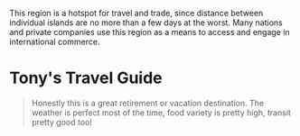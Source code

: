 This region is a hotspot for travel and trade, since distance between individual islands are no more than a few days at the worst. Many nations and private companies use this region as a means to access and engage in international commerce.

# Tony's Travel Guide
>Honestly this is a great retirement or vacation destination. The weather is perfect most of the time, food variety is pretty high, transit pretty good too!

